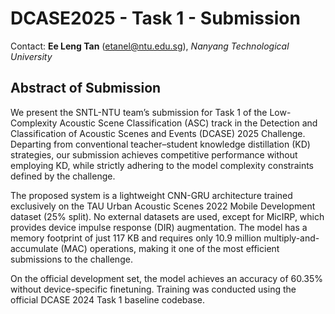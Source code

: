 # DCASE2025 - Task 1 - Submission

Contact: **Ee Leng Tan** (etanel@ntu.edu.sg), *Nanyang Technological University*



## Abstract of Submission

We present the SNTL-NTU team’s submission for Task 1 of the Low-Complexity Acoustic Scene Classification (ASC) track in the Detection and Classification of Acoustic Scenes and Events (DCASE) 2025 Challenge. Departing from conventional teacher–student knowledge distillation (KD) strategies, our submission achieves competitive performance without employing KD, while strictly adhering to the model complexity constraints defined by the challenge.

The proposed system is a lightweight CNN-GRU architecture trained exclusively on the TAU Urban Acoustic Scenes 2022 Mobile Development dataset (25% split). No external datasets are used, except for MicIRP, which provides device impulse response (DIR) augmentation. The model has a memory footprint of just 117 KB and requires only 10.9 million multiply-and-accumulate (MAC) operations, making it one of the most efficient submissions to the challenge.

On the official development set, the model achieves an accuracy of 60.35% without device-specific finetuning. Training was conducted using the official DCASE 2024 Task 1 baseline codebase.


